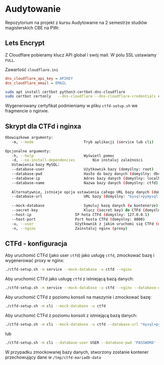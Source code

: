 # Audytowanie
Repozytorium na projekt z kursu Audytowanie na 2 semestrze studiów magisterskich CBE na PWr.

## Lets Encrypt

Z Cloudflare pobieramy klucz API global i swój mail. W polu SSL ustawiamy `FULL`.

Zawartość `cloudflare.ini`
```ini
dns_cloudflare_api_key = APIKEY
dns_cloudflare_email = EMAIL
```

```bash
sudo apt install certbot python3-certbot-dns-cloudflare
sudo certbot certonly   --dns-cloudflare --dns-cloudflare-credentials cloudflare.ini -d DOMENA
```

Wygenerowany certyfikat podmieniamy w pliku `ctfd-setup.sh` we fragmencie o nginxie.

## Skrypt dla CTFd i nginxa

```bash
Obowiązkowe argumenty:
   -m, --mode        				Tryb aplikacji (service lub cli)
   
Opcjonalne argumenty:
   -h, --help        				Wyświetl pomoc
   -d, --no-install-dependencies		Nie instaluj zależności
   Ustawienia bazy MySQL:
   --database-user        			Użytkownik bazy (domyślny: root)
   --database-pwd        			Hasło do bazy danych (domyślny: dbctfdpass)
   --database-ip        			Adres bazy danych (domyślny: localhost)
   --database-name        			Nazwa bazy danych (domyślny: ctfd)
   
   Alternatywnie, istnieje opcja ustawienia całego URL bazy danych (domyślny typ to mysql+pymysql)
   --database-url        			URL bazy (domyślny: "mysql+pymysql://root:dbctfdpass@localhost/ctfd")
   
   --mock-database        			Symuluj bazę danych (w kontenerze)
   --secret-key       				Klucz (secret key) do CTFd (domyślny: empty)
   --host-ip					IP hota CTFd (domyślny: 127.0.0.1)
   --host-port					Port hosta CTFd (domyślny: 8000)
   -u, --user					Użytkownik z jakim uruchomi się CTFd (domyślny: aktualny użytkownik)
   -n, --nginx					Zainstaluj nginx (proxy)
```

## CTFd - konfiguracja

Aby uruchomić CTFd (jako user `ctfd`) jako usługę `ctfd`, zmockować bazę i wygenerować proxy w nginx:
```bash
./ctfd-setup.sh -m service --mock-database -u ctfd --nginx
```

Aby uruchomić CTFd jako usługę `ctfd` z istniejącą bazą danych:
```bash
./ctfd-setup.sh -m service --mock-database -u ctfd --nginx --database-url "mysql+pymysql://root:example@localhost/ctfd"
```

Aby uruchomić CTFd z poziomu konsoli na maszynie i zmockować bazę:
```bash
./ctfd-setup.sh -m cli --mock-database -u ctfd 
```

Aby uruchomić CTFd z poziomu konsoli z istniejącą bazą danych:
```bash
./ctfd-setup.sh -m cli --mock-database -u ctfd --database-url "mysql+pymysql://root:example@localhost/ctfd"
```
lub
```bash
./ctfd-setup.sh -m cli --database-user USER --database-pwd 'PASSWORD' --database-ip IP --nginx
```


W przypadku zmockowanej bazy danych, stworzony zostanie kontener przechowujący dane w `/tmp/ctfd-mariadb-data`

